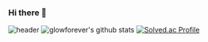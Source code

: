 ### Hi there 👋
![header](https://capsule-render.vercel.app/api?type=wave&color=auto&height=300&section=header&text=Iamapotato&fontSize=90)
![glowforever's github stats](https://github-readme-stats.vercel.app/api?username=glowforever&show_icons=true)
[![Solved.ac Profile](http://mazassumnida.wtf/api/generate_badge?boj=ji0513ji)](https://solved.ac/ji0513ji)
<!--
**glowforever/glowforever** is a ✨ _special_ ✨ repository because its `README.md` (this file) appears on your GitHub profile.

Here are some ideas to get you started:

- 🔭 I’m currently working on ...
- 🌱 I’m currently learning ...
- 👯 I’m looking to collaborate on ...
- 🤔 I’m looking for help with ...
- 💬 Ask me about ...
- 📫 How to reach me: ...
- 😄 Pronouns: ...
- ⚡ Fun fact: ...
-->
